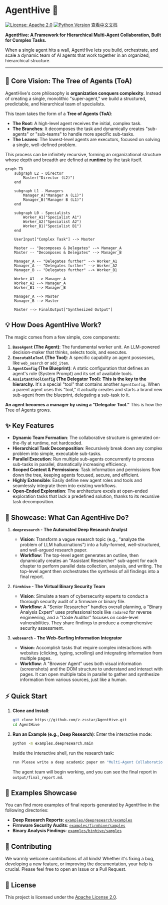 # AgentHive 🐝

[![License: Apache 2.0](https://img.shields.io/badge/License-Apache%202.0-blue.svg)](https://opensource.org/licenses/Apache-2.0)
[![Python Version](https://img.shields.io/badge/python-3.9+-blue.svg)](https://www.python.org/downloads/)
[查看中文文档](./README.md)

**AgentHive: A Framework for Hierarchical Multi-Agent Collaboration, Built for Complex Tasks.**

When a single agent hits a wall, AgentHive lets you build, orchestrate, and scale a dynamic team of AI agents that work together in an organized, hierarchical structure.

---

## 🌟 Core Vision: The Tree of Agents (ToA)

AgentHive's core philosophy is **organization conquers complexity**. Instead of creating a single, monolithic "super-agent," we build a structured, predictable, and hierarchical team of specialists.

This team takes the form of a **Tree of Agents (ToA)**:

*   **The Root**: A high-level agent receives the initial, complex task.
*   **The Branches**: It decomposes the task and dynamically creates "sub-agents" or "sub-teams" to handle more specific sub-tasks.
*   **The Leaves**: The lowest-level agents are executors, focused on solving a single, well-defined problem.

This process can be infinitely recursive, forming an organizational structure whose depth and breadth are defined at **runtime** by the task itself.

```mermaid
graph TD
    subgraph L2 - Director
        Master("Director (L2)")
    end

    subgraph L1 - Managers
        Manager_A("Manager A (L1)")
        Manager_B("Manager B (L1)")
    end

    subgraph L0 - Specialists
        Worker_A1("Specialist A1")
        Worker_A2("Specialist A2")
        Worker_B1("Specialist B1")
    end

    UserInput["Complex Task"] --> Master
    
    Master -- "Decomposes & Delegates" --> Manager_A
    Master -- "Decomposes & Delegates" --> Manager_B
    
    Manager_A -- "Delegates further" --> Worker_A1
    Manager_A -- "Delegates further" --> Worker_A2
    Manager_B -- "Delegates further" --> Worker_B1

    Worker_A1 --> Manager_A
    Worker_A2 --> Manager_A
    Worker_B1 --> Manager_B

    Manager_A --> Master
    Manager_B --> Master
    
    Master --> FinalOutput["Synthesized Output"]
```

## 💡 How Does AgentHive Work?

The magic comes from a few simple, core components:

1.  **`BaseAgent` (The Agent)**: The fundamental worker unit. An LLM-powered decision-maker that thinks, selects tools, and executes.
2.  **`ExecutableTool` (The Tool)**: A specific capability an agent possesses, like `web_search` or `add_item`.
3.  **`AgentConfig` (The Blueprint)**: A static configuration that defines an agent's role (System Prompt) and its set of available tools.
4.  **`AssistantToolConfig` (The Delegator Tool)**: **This is the key to the hierarchy.** It's a special "tool" that contains another `AgentConfig`. When a parent agent uses this "tool," it actually creates and starts a brand new sub-agent from the blueprint, delegating a sub-task to it.

**An agent becomes a manager by using a "Delegator Tool."** This is how the Tree of Agents grows.

## ✨ Key Features

*   **Dynamic Team Formation**: The collaborative structure is generated on-the-fly at runtime, not hardcoded.
*   **Hierarchical Task Decomposition**: Recursively break down any complex problem into simple, executable sub-tasks.
*   **Parallel Execution**: Run multiple sub-agents concurrently to process sub-tasks in parallel, dramatically increasing efficiency.
*   **Scoped Context & Permissions**: Task information and permissions flow down the tree, keeping agents focused, secure, and efficient.
*   **Highly Extensible**: Easily define new agent roles and tools and seamlessly integrate them into existing workflows.
*   **Open-Ended Exploration**: The architecture excels at open-ended exploration tasks that lack a predefined solution, thanks to its recursive task decomposition.

## 🚀 Showcase: What Can AgentHive Do?

1.  **`deepresearch` - The Automated Deep Research Analyst**
    *   **Vision**: Transform a vague research topic (e.g., "analyze the problem of LLM hallucinations") into a fully-formed, well-structured, and well-argued research paper.
    *   **Workflow**: The top-level agent generates an outline, then dynamically creates an "Assistant Researcher" sub-agent for each chapter to perform parallel data collection, analysis, and writing. The top-level agent then orchestrates the synthesis of all findings into a final report.

2.  **`firmhive` - The Virtual Binary Security Team**
    *   **Vision**: Simulate a team of cybersecurity experts to conduct a thorough security audit of a firmware or binary file.
    *   **Workflow**: A "Senior Researcher" handles overall planning, a "Binary Analysis Expert" uses professional tools like `radare2` for reverse engineering, and a "Code Auditor" focuses on code-level vulnerabilities. They share findings to produce a comprehensive security assessment.

3.  **`websearch` - The Web-Surfing Information Integrator**
    *   **Vision**: Accomplish tasks that require complex interactions with websites (clicking, typing, scrolling) and integrating information from multiple pages.
    *   **Workflow**: A "Browser Agent" uses both visual information (screenshots) and the DOM structure to understand and interact with pages. It can open multiple tabs in parallel to gather and synthesize information from various sources, just like a human.

## ⚡ Quick Start

1.  **Clone and Install**:
    ```bash
    git clone https://github.com/z-zsstar/AgentHive.git
    cd AgentHive
    ```

2.  **Run an Example (e.g., Deep Research)**:
    Enter the interactive mode:
    ```bash
    python -m examples.deepresearch.main
    ```
    Inside the interactive shell, run the research task:
    ```bash
    run Please write a deep academic paper on "Multi-Agent Collaboration of Large Language Models (LLMs)".
    ```
    The agent team will begin working, and you can see the final report in `output/final_report.md`.

## 📂 Examples Showcase

You can find more examples of final reports generated by AgentHive in the following directories:

*   **Deep Research Reports**: [`examples/deepresearch/examples`](./examples/deepresearch/examples)
*   **Firmware Security Audits**: [`examples/firmhive/samples`](./examples/firmhive/samples)
*   **Binary Analysis Findings**: [`examples/binhive/samples`](./examples/binhive/samples)

## 🤝 Contributing

We warmly welcome contributions of all kinds! Whether it's fixing a bug, developing a new feature, or improving the documentation, your help is crucial. Please feel free to open an Issue or a Pull Request.

## 📄 License

This project is licensed under the [Apache License 2.0](LICENSE).

